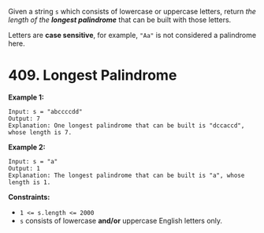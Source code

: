 Given a string `s` which consists of lowercase or uppercase letters, return *the length of the **longest palindrome*** that can be built with those letters.

Letters are **case sensitive**, for example, `"Aa"` is not considered a palindrome here.

# 409. Longest Palindrome

**Example 1:**

```
Input: s = "abccccdd"
Output: 7
Explanation: One longest palindrome that can be built is "dccaccd", whose length is 7.

```

**Example 2:**

```
Input: s = "a"
Output: 1
Explanation: The longest palindrome that can be built is "a", whose length is 1.

```

**Constraints:**

- `1 <= s.length <= 2000`
- `s` consists of lowercase **and/or** uppercase English letters only.
